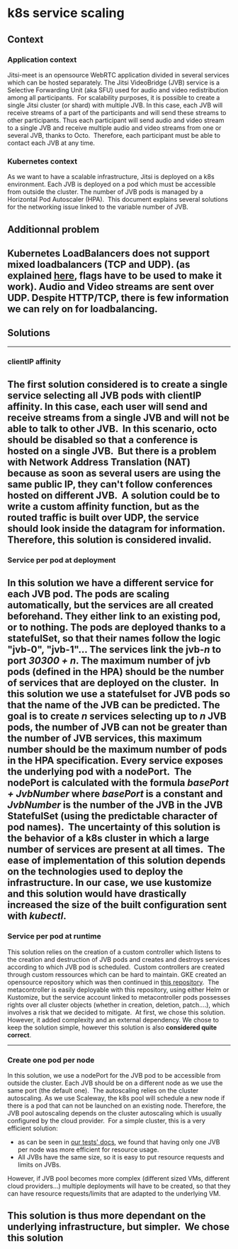 # k8s service scaling

## Context

### Application context
Jitsi-meet is an opensource WebRTC application divided in several services which can be hosted separately. The Jitsi VideoBridge (JVB) service is a Selective Forwarding Unit (aka SFU) used for audio and video redistribution among all participants.
​
For scalability purposes, it is possible to create a single Jitsi cluster (or shard) with multiple JVB. In this case, each JVB will receive streams of a part of the participants and will send these streams to other participants. Thus each participant will send audio and video stream to a single JVB and receive multiple audio and video streams from one or several JVB, thanks to Octo.
​
Therefore, each participant must be able to contact each JVB at any time.
​
### Kubernetes context
As we want to have a scalable infrastructure, Jitsi is deployed on a k8s environment. Each JVB is deployed on a pod which must be accessible from outside the cluster. The number of JVB pods is managed by a Horizontal Pod Autoscaler (HPA).
​
This document explains several solutions for the networking issue linked to the variable number of JVB.
​
## Additionnal problem
Kubernetes LoadBalancers does not support mixed loadbalancers (TCP and UDP). (as explained [here](https://kubernetes.github.io/ingress-nginx/user-guide/exposing-tcp-udp-services/), flags have to be used to make it work).
Audio and Video streams are sent over UDP. Despite HTTP/TCP, there is few information we can rely on for loadbalancing.
​
---
## Solutions
---
### clientIP affinity
The first solution considered is to create a single service selecting all JVB pods with clientIP affinity. In this case, each user will send and receive streams from a single JVB and will not be able to talk to other JVB.
​
In this scenario, octo should be disabled so that a conference is hosted on a single JVB.
​
But there is a problem with Network Address Translation (NAT) because as soon as several users are using the same public IP, they can't follow conferences hosted on different JVB.
​
A solution could be to write a custom affinity function, but as the routed traffic is built over UDP, the service should look inside the datagram for information.
​
Therefore, **this solution is considered invalid**.
​
---
### Service per pod at deployment
In this solution we have a different service for each JVB pod. The pods are scaling automatically, but the services are all created beforehand. They either link to an existing pod, or to nothing. The pods are deployed thanks to a statefulSet, so that their names follow the logic "jvb-0", "jvb-1"... The services link the jvb-_n_ to port _30300 + n_. The maximum number of jvb pods (defined in the HPA) should be the number of services that are deployed on the cluster.
​
In this solution we use a statefulset for JVB pods so that the name of the JVB can be predicted. The goal is to create _n_ services selecting up to _n_ JVB pods, the number of JVB can not be greater than the number of JVB services, this maximum number should be the maximum number of pods in the HPA specification. Every service exposes the underlying pod with a nodePort.
​
The nodePort is calculated with the formula _basePort + JvbNumber_ where _basePort_ is a constant and _JvbNumber_ is the number of the JVB in the JVB StatefulSet (using the predictable character of pod names).
​
The uncertainty of this solution is the behavior of a k8s cluster in which a large number of services are present at all times.
​
The ease of implementation of this solution depends on the technologies used to deploy the infrastructure. In our case, we use kustomize and this solution would have drastically increased the size of the built configuration sent with _kubectl_.
​
---
### Service per pod at runtime
This solution relies on the creation of a custom controller which listens to the creation and destruction of JVB pods and creates and destroys services according to which JVB pod is scheduled.
​
Custom controllers are created through custom ressources which can be hard to maintain. GKE created an opensource repository which was then continued in [this repository](https://github.com/metacontroller/metacontroller).
​
The metacontroller is easily deployable with this repository, using either Helm or Kustomize, but the service account linked to metacontroller pods possesses rights over all cluster objects (whether in creation, deletion, patch....), which involves a risk that we decided to mitigate.
​
At first, we chose this solution. However, it added complexity and an external dependency. We chose to keep the solution simple, however this solution is also **considered quite correct**.

---
### Create one pod per node
In this solution, we use a nodePort for the JVB pod to be accessible from outside the cluster. Each JVB should be on a different node as we use the same port (the default one).
​
The autoscaling relies on the cluster autoscaling. As we use Scaleway, the k8s pool will schedule a new node if there is a pod that can not be launched on an existing node. Therefore, the JVB pool autoscaling depends on the cluster autoscaling which is usually configured by the cloud provider.
​
For a simple cluster, this is a very efficient solution:
- as can be seen in [our tests' docs](https://github.com/openfun/jitsi-meet-torture-rocket/tree/main/docs/load_tests), we found that having only one JVB per node was more efficient for resource usage.
- All JVBs have the same size, so it is easy to put resource requests and limits on JVBs.

However, if JVB pool becomes more complex (different sized VMs, different cloud providers...) multiple deployments will have to be created, so that they can have resource requests/limits that are adapted to the underlying VM.

This solution is thus more dependant on the underlying infrastructure, but simpler.
​
**We chose this solution**
​
---